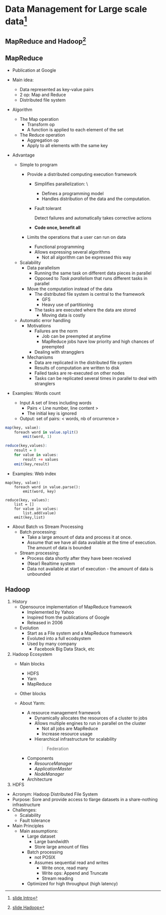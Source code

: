 # Data Management for Large scale data[^1]

## MapReduce and Hadoop[^2]

## MapReduce

- Publication at Google
- Main idea:
    - Data represented as key-value pairs
    - 2 op: Map and Reduce
    - Distributed file system
- Algorithm
    - The Map operation
        - Transform op
        - A function is applied to each element of the set
    - The Reduce operation
        - Aggregation op
        - Apply to all elements with the same key
- Advantage
    - Simple to program
        - Provide a distributed computing execution framework
            - Simplifies parallelization: \
                - Defines a programming model
                - Handles distribution of the data and the computation.
            - Fault tolerant 

                Detect failures and automatically takes corrective actions

            - **Code once, benefit all**

        - Limits the operations that a user can run on data
            - Functional programming
            - Allows expressing several algorithms
                - Not all algorithm can be expressed this way
    - Scalability
        - Data parallelism
            - Running the same task on different data pieces in parallel
            - Opposed to *Task parallelism* that runs different tasks in parallel
        - Move the computation instead of the data
            - The distributed file system is central to the framework
                - GFS
                - Heavy use of partitioning
            - The tasks are executed where the data are stored
                - Moving data is costly
    - Automatic error handling
        - Motivations
            - Failures are the norm
                - Job can be preempted at anytime
                - MapReduce jobs have low priority and high chances of preempted
            - Dealing with strangglers
        - Mechanisms
            - Data are replicated in the distributed file system
            - Results of computation are written to disk
            - Failed tasks are re-executed on other nodes
            - Tasks can be replicated several times in parallel to deal with stranglers

- Examples: Words count
    - Input A set of lines including words
        - Pairs < Line number, line content >
        - The initial key is ignored
    - Output: set of pairs: < words, nb of orcurrence >
```r
map(key, value):
    foreach word in value.split()
        emit(word, 1)

reduce(key,values):
    result = 0
    for value in values:
        result += values
    emit(key,result)
```
- Examples: Web index

```
map(key, value):
    foreach word in value.parse():
        emit(word, key)

reduce(key, values):
    list = []
    for value in values:
        list.add(value)
    emit(key,list)
```

- About Batch vs Stream Processing
    - Batch processing:
        - Take a large amount of data and process it at once.
        - Assume that we have all data available at the time of execution. The amount of data is bounded
    - Stream processing:
        - Process data shortly after they have been received
        - (Near) Realtime system
        - Data not available at start of execution - the amount of data is unbounded

## Hadoop
1. History
    - Opensource implementation of MapReduce framework
        - Implemented by Yahoo
        - Inspired from the publications of Google
        - Released in 2006
    - Evolution
        - Start as a File system and a MapReduce framework
        - Evoluted into a full ecodsystem
        - Used by many company
            - Facebook Big Data Stack, etc
1. Hadoop Ecosystem
    - Main blocks
        - HDFS
        - Yarn
        - MapReduce
    - Other blocks

    - About Yarm: 
        - A resource management framework
            - Dynamically allocates the resources of a cluster to jobs
            - Allows multiple engines to run in parallel on the cluster
                - Not all jobs are MapReduce
                - Increase resource usage
            - Hierarchical infrastructure for scalability
                > Federation
        - Components
            - *ResourceManager*
            - *ApplicationMaster*
            - *NodeManager*
        - Architecture
1. HDFS
- Acronym: Hadoop Distributed File System
- Purpose: Sore and provide access to tlarge datasets in a share-nothing infrastructure
- Challenges:
    - Scalability
    - Fault tolerance
- Main Principles
    - Main assumptions:
        - Large dataset
            - Large bandwidth
            - Store large amount of files
        - Batch processing
            - not POSIX
            - Assumes sequential read and writes
                - Write once, read many
                - Write ops: Append and Truncate
                - Stream reading
        - Optimized for high throughput (high latency)
    

[^1]: [slide Intro](https://tropars.github.io/downloads/lectures/LSDM/LSDM-1-introduction.pdf)
[^2]: [slide Hadoop](https://tropars.github.io/downloads/lectures/LSDM/LSDM-2-mapreduce-hadoop.pdf)